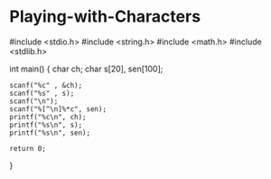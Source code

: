 # Playing-with-Characters

#include <stdio.h>
#include <string.h>
#include <math.h>
#include <stdlib.h>

int main() 
{
    char ch;
    char s[20], sen[100];
    
    scanf("%c" , &ch);
    scanf("%s" , s);
    scanf("\n");
    scanf("%[^\n]%*c", sen);
    printf("%c\n", ch);
    printf("%s\n", s);
    printf("%s\n", sen);

    return 0;
}
